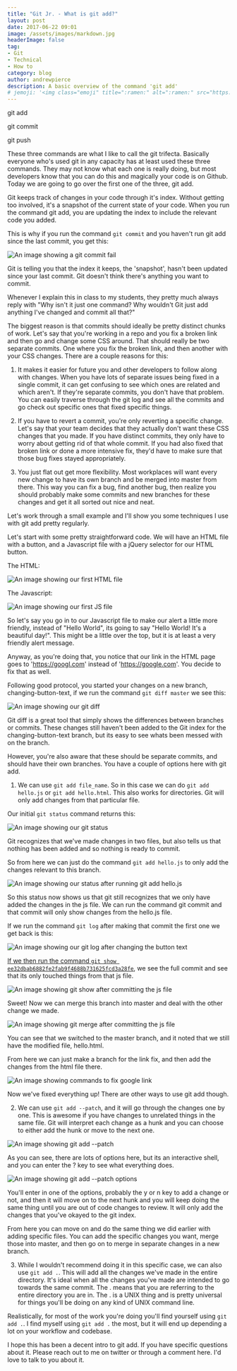 ```yaml
---
title: "Git Jr. - What is git add?"
layout: post
date: 2017-06-22 09:01
image: /assets/images/markdown.jpg
headerImage: false
tag:
- Git
- Technical
- How to
category: blog
author: andrewpierce
description: A basic overview of the command 'git add'
# jemoji: '<img class="emoji" title=":ramen:" alt=":ramen:" src="https://assets.github.com/images/icons/emoji/unicode/1f35c.png" height="20" width="20" align="absmiddle">'
---
```


git add

git commit

git push


These three commands are what I like to call the git trifecta. Basically everyone who's used git in any capacity has at least used these three commands. They may not know what each one is really doing, but most developers know that you can do this and magically your code is on Github. Today we are going to go over the first one of the three, git add.

Git keeps track of changes in your code through it's index. Without getting too involved, it's a snapshot of the current state of your code. When you run the command git add, you are updating the index to include the relevant code you added.

This is why if you run the command `git commit` and you haven't run git add since the last commit, you get this:

![An image showing a git commit fail](../assets/images/git-add/git-commit.png "git commit")

Git is telling you that the index it keeps, the 'snapshot', hasn't been updated since your last commit. Git doesn't think there's anything you want to commit.

Whenever I explain this in class to my students, they pretty much always reply with "Why isn't it just one command? Why wouldn't Git just add anything I've changed and commit all that?"

The biggest reason is that commits should ideally be pretty distinct chunks of work. Let's say that you're working in a repo and you fix a broken link and then go and change some CSS around. That should really be two separate commits. One where you fix the broken link, and then another with your CSS changes. There are a couple reasons for this:

1) It makes it easier for future you and other developers to follow along with changes. When you have lots of separate issues being fixed in a single commit, it can get confusing to see which ones are related and which aren't. If they're separate commits, you don't have that problem. You can easily traverse through the git log and see all the commits and go check out specific ones that fixed specific things.

2) If you have to revert a commit, you're only reverting a specific change. Let's say that your team decides that they actually don't want these CSS changes that you made. If you have distinct commits, they only have to worry about getting rid of that whole commit. If you had also fixed that broken link or done a more intensive fix, they'd have to make sure that those bug fixes stayed appropriately.

3) You just flat out get more flexibility. Most workplaces will want every new change to have its own branch and be merged into master from there. This way you can fix a bug, find another bug, then realize you should probably make some commits and new branches for these changes and get it all sorted out nice and neat.

Let's work through a small example and I'll show you some techniques I use with git add pretty regularly.

Let's start with some pretty straightforward code. We will have an HTML file with a button, and a Javascript file with a jQuery selector for our HTML button.

The HTML:

![An image showing our first HTML file](../assets/images/git-add/html-original.png "HTML file")

The Javascript:

![An image showing our first JS file](../assets/images/git-add/js-original.png "JS file")


So let's say you go in to our Javascript file to make our alert a little more friendly, instead of "Hello World", its going to say "Hello World! It's a beautiful day!". This might be a little over the top, but it is at least a very friendly alert message.

Anyway, as you're doing that, you notice that our link in the HTML page goes to 'https://googl.com' instead of 'https://google.com'. You decide to fix that as well.

Following good protocol, you started your changes on a new branch, changing-button-text, if we run the command `git diff master` we see this:

![An image showing our git diff](../assets/images/git-add/git-diff.png "Git Diff")

Git diff is a great tool that simply shows the differences between branches or commits. These changes still haven't been added to the Git index for the changing-button-text branch, but its easy to see whats been messed with on the branch.


However, you're also aware that these should be separate commits, and should have their own branches. You have a couple of options here with git add.

1) We can use `git add file_name`. So in this case we can do `git add hello.js` or `git add hello.html`. This also works for directories. Git will only add changes from that particular file.

Our initial `git status` command returns this:

![An image showing our git status](../assets/images/git-add/git-status.png "Git Status")

Git recognizes that we've made changes in two files, but also tells us that nothing has been added and so nothing is ready to commit.

So from here we can just do the command `git add hello.js` to only add the changes relevant to this branch.

![An image showing our status after running git add hello.js](../assets/images/git-add/git-add-hello-js.png "Git add")

So this status now shows us that git still recognizes that we only have added the changes in the js file. We can run the command git commit and that commit will only show changes from the hello.js file.

If we run the command `git log` after making that commit the first one we get back is this:

![An image showing our git log after changing the button text](../assets/images/git-add/git-commit-change-button-text.png "Git commit for changing button text")

[If we then run the command `git show ee32dbab6882fe2fab9f4688b731625fcd3a28fe`](http://andrewmpierce.io/Git-Branches/), we see the full
commit and see that its only touched things from that js file.

![An image showing git show after committing the js file](../assets/images/git-add/git-show-js.png "Git show after adding JS file")

Sweet! Now we can merge this branch into master and deal with the other change we made.

![An image showing git merge after committing the js file](../assets/images/git-add/merging-master.png "Git merge into master")

You can see that we switched to the master branch, and it noted that we still have the modified file, hello.html.

From here we can just make a branch for the link fix, and then add the changes from the html file there.

![An image showing commands to fix google link](../assets/images/git-add/fix-google-link.png "Fixing google link")

Now we've fixed everything up! There are other ways to use git add though.

2) We can use `git add --patch`, and it will go through the changes one by one. This is awesome if you have changes to unrelated things in the same file. Git will interpret each change as a hunk and you can choose to either add the hunk or move to the next one.

![An image showing git add --patch](../assets/images/git-add/git-add-patch.png "showing git patch")

As you can see, there are lots of options here, but its an interactive shell, and you can enter the ? key to see what everything does.

![An image showing git add --patch options](../assets/images/git-add/options.png "showing git patch options")

You'll enter in one of the options, probably the y or n key to add a change or not, and then it will move on to the next hunk and you will keep doing the same thing until you are out of code changes to review. It will only add the changes that you've okayed to the git index.

From here you can move on and do the same thing we did earlier with adding specific files. You can add the specific changes you want, merge those into master, and then go on to merge in separate changes in a new branch.

3) While I wouldn't recommend doing it in this specific case, we can also use `git add .`. This will add all the changes we've made in the entire directory. It's ideal when all the changes you've made are intended to go towards the same commit. The . means that you are referring to the entire directory you are in. The . is a UNIX thing and is pretty universal for things you'll be doing on any kind of UNIX command line.

Realistically, for most of the work you're doing you'll find yourself using `git add .`. I find myself using `git add .` the most, but it will end up depending a lot on your workflow and codebase.


I hope this has been a decent intro to git add. If you have specific questions about it. Please reach out to me on twitter or through a comment here. I'd love to talk to you about it.
